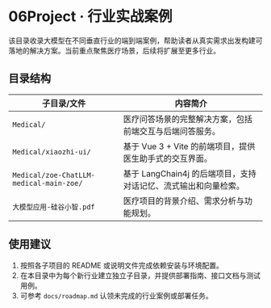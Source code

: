 # 06Project · 行业实战案例

该目录收录大模型在不同垂直行业的端到端案例，帮助读者从真实需求出发构建可落地的解决方案。当前重点聚焦医疗场景，后续将扩展至更多行业。

## 目录结构

| 子目录/文件 | 内容简介 |
| ------------ | -------- |
| `Medical/` | 医疗问答场景的完整解决方案，包括前端交互与后端问答服务。 |
| `Medical/xiaozhi-ui/` | 基于 Vue 3 + Vite 的前端项目，提供医生助手式的交互界面。 |
| `Medical/zoe-ChatLLM-medical-main-zoe/` | 基于 LangChain4j 的后端项目，支持对话记忆、流式输出和向量检索。 |
| `大模型应用-硅谷小智.pdf` | 医疗项目的背景介绍、需求分析与功能规划。 |

## 使用建议

1. 按照各子项目的 README 或说明文件完成依赖安装与环境配置。
2. 在本目录中为每个新行业建立独立子目录，并提供部署指南、接口文档与测试用例。
3. 可参考 `docs/roadmap.md` 认领未完成的行业案例或部署任务。
